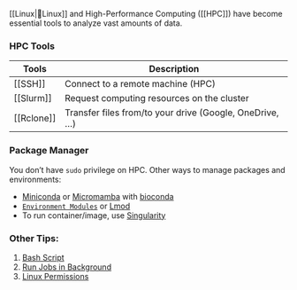[[Linux|🐧Linux]] and High-Performance Computing ([[HPC]]) have become essential tools to analyze vast amounts of data.

### HPC Tools

| Tools      | Description                                             |
| ---------- | ------------------------------------------------------- |
| [[SSH]]    | Connect to a remote machine (HPC)                       |
| [[Slurm]]  | Request computing resources on the cluster              |
| [[Rclone]] | Transfer files from/to your drive (Google, OneDrive, …) |

### Package Manager

You don’t have `sudo` privilege on HPC. Other ways to manage packages and environments:

- [Miniconda](https://www.notion.so/Miniconda-1448695f3ace810d87e8f08295e7061c?pvs=21) or [Micromamba](https://www.notion.so/Micromamba-1458695f3ace80bc8edeee06a2f31631?pvs=21) with [bioconda](https://bioconda.github.io/)
- [`Environment Modules`](https://www.notion.so/Environment-Modules-1458695f3ace819985c0e3c573441fb3?pvs=21) or [Lmod](https://www.notion.so/Lmod-1458695f3ace81878d5ecb3e9159c1bf?pvs=21)
- To run container/image, use [Singularity](https://www.notion.so/Singularity-1448695f3ace81c8b27bc671fe3ee3ae?pvs=21)

### Other Tips:

1. [Bash Script](https://www.notion.so/Bash-Script-1568695f3ace80a5983ff208270523bb?pvs=21)
2. [Run Jobs in Background](https://www.notion.so/Run-Jobs-in-Background-1488695f3ace80a39b71d24f93a8475f?pvs=21)
3. [Linux Permissions](https://www.notion.so/Linux-Permissions-1458695f3ace80959a98ebbbd372872a?pvs=21)
